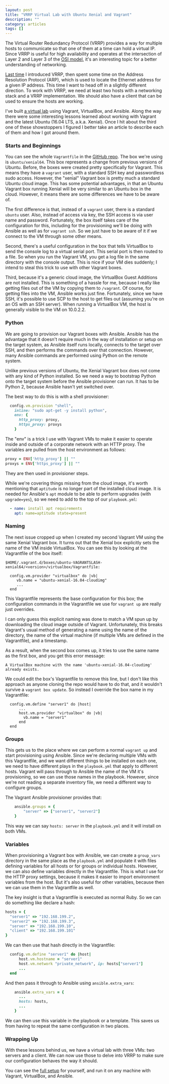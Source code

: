 ```yaml
---
layout: post
title: "VRRP Virtual Lab with Ubuntu Xenial and Vagrant"
description: ""
category: articles
tags: []
---
```


The Virtual Router Redundancy Protocol (VRRP) provides a way for multiple hosts
to communicate so that one of them at a time can hold a virtual IP. Since VRRP
is useful for high availability and operates at the intersection of Layer 2 and
Layer 3 of the [OSI model][osi], it's an interesting topic for a better
understanding of networking.

[Last time][1] I introduced VRRP, then spent some time on the Address
Resolution Protocol (ARP), which is used to locate the Ethernet address for a
given IP address. This time I want to head off in a slightly different
direction. To work with VRRP, we need at least two hosts with a networking
stack and a VRRP implementation. We should also have a client that can be used
to ensure the hosts are working.

I've built [a virtual lab][gh] using Vagrant, VirtualBox, and Ansible.  Along
the way there were some interesting lessons learned about working with Vagrant
and the latest Ubuntu (16.04 LTS, a.k.a. Xenial). Once I hit about the third
one of these showstoppers I figured I better take an article to describe each
of them and how I got around them.

### Starts and Beginnings

You can see the whole `Vagrantfile` in the [GitHub repo][gh]. The box we're
using is `ubuntu/xenial64`. This box represents a change from previous versions
of Ubuntu. Before, the boxes were created pretty specifically for Vagrant. This
means they have a `vagrant` user, with a standard SSH key and passwordless sudo
access. However, the "xenial" Vagrant box is pretty much a standard Ubuntu
cloud image.  This has some potential advantages, in that an Ubuntu Vagrant box
running Xenial will be very similar to an Ubuntu box in the cloud.  However, it
means there are some differences we have to be aware of.

The first difference is that, instead of a `vagrant` user, there is a standard
`ubuntu` user. Also, instead of access via key, the SSH access is via user name
and password. Fortunately, the box itself takes care of the configuration for
this, including for the provisioning we'll be doing with Ansible as well as for
`vagrant ssh`. So we just have to be aware of it if we connect to the VM through
some other means.

Second, there's a useful configuration in the box that tells VirtualBox to send
the console log to a virtual serial port. This serial port is then routed to a
file. So when you run the Vagrant VM, you get a log file in the same directory
with the console output. This is nice if your VM dies suddenly; I intend to
steal this trick to use with other Vagrant boxes.

Third, because it's a generic cloud image, the VirtualBox Guest Additions are
not installed. This is something of a hassle for me, because I really like getting
files out of the VM by copying them to `/vagrant`. Of course, for getting files
into the VM, Ansible works just fine. Fortunately, since we have SSH, it's possible
to use SCP to the host to get files out (assuming you're on an OS with an SSH
server). When running a VirtualBox VM, the host is generally visible to the VM on
10.0.2.2.

### Python

We are going to provision our Vagrant boxes with Ansible. Ansible has the advantage
that it doesn't require much in the way of installation or setup on the target
system, as Ansible itself runs locally, connects to the target over SSH, and then
performs the commands over that connection. However, many Ansible commands are
performed using Python on the remote system.

Unlike previous versions of Ubuntu, the Xenial Vagrant box does not come with
any kind of Python installed. So we need a way to bootstrap Python onto the target
system before the Ansible provisioner can run. It has to be Python 2, because
Ansible hasn't yet switched over.

The best way to do this is with a shell provisioner:

```ruby
  config.vm.provision "shell",
    inline: "sudo apt-get -y install python",
    env: {
      http_proxy: proxy,
      https_proxy: proxys
    }
```

The "env" is a trick I use with Vagrant VMs to make it easier to operate inside
and outside of a corporate network with an HTTP proxy. The variables are pulled
from the host environment as follows:

```ruby
proxy = ENV['http_proxy'] || ""
proxys = ENV['https_proxy'] || ""
```

They are then used in provisioner steps.

While we're covering things missing from the cloud image, it's worth mentioning
that `aptitude` is no longer part of the installed cloud image. It is needed
for Ansible's `apt` module to be able to perform upgrades (with `upgrade=yes`),
so we need to add to the top of our `playbook.yml`:

```yaml
  - name: install apt requirements
    apt: name=aptitude state=present
```

### Naming

The next issue cropped up when I created my second Vagrant VM using the same
Xenial Vagrant box. It turns out that the Xenial box explicitly sets the name
of the VM inside VirtualBox. You can see this by looking at the Vagrantfile of
the box itself:

```
$HOME/.vagrant.d/boxes/ubuntu-VAGRANTSLASH-xenial64/<version>/virtualbox/Vagrantfile:

  config.vm.provider "virtualbox" do |vb|
     vb.name = "ubuntu-xenial-16.04-cloudimg"
     ...
  end
```

This Vagrantfile represents the base configuration for this box; the
configuration commands in the Vagrantfile we use for `vagrant up` are really
just overrides.

I can only guess this explicit naming was done to match a VM spun up by downloading
the cloud image outside of Vagrant. Unfortunately, this breaks Vagrant's usual method
of generating a name using the name of the directory, the name of the virtual machine
(if multiple VMs are defined in the Vagrantfile), and a timestamp.

As a result, when the second box comes up, it tries to use the same name as the
first box, and you get this error message:

```
A VirtualBox machine with the name 'ubuntu-xenial-16.04-cloudimg' already exists.
```

We could edit the box's Vagrantfile to remove this line, but I don't like this
approach as anyone cloning the repo would have to do that, and it wouldn't survive
a `vagrant box update`. So instead I override the box name in my Vagrantfile:

```
  config.vm.define "server1" do |host|
      ...
      host.vm.provider "virtualbox" do |vb|
        vb.name = "server1"
      end
  end
```

### Groups

This gets us to the place where we can perform a normal `vagrant up` and 
start provisioning using Ansible. Since we're declaring multiple VMs with
this Vagrantfile, and we want different things to be installed on each one,
we need to have different plays in the `playbook.yml` that apply to different
hosts. Vagrant will pass through to Ansible the name of the VM it's
provisioning, so we can use those names in the playbook. However, since we're
not reading a separate inventory file, we need a different way to configure
groups.

The Vagrant Ansible provisioner provides that:

```ruby
    ansible.groups = {
        "server" => ["server1", "server2"]
    }
```

This way we can say `hosts: server` in the `playbook.yml` and it will install
on both VMs.

### Variables

When provisioning a Vagrant box with Ansible, we can create a `group_vars`
directory in the same place as the `playbook.yml` and populate it with files
defining variables for all hosts or for groups or individual hosts. However,
we can also define variables directly in the Vagrantfile. This is what I use
for the HTTP proxy settings, because it makes it easier to import environment
variables from the host. But it's also useful for other variables, because then
we can use them in the Vagrantfile as well.

The key insight is that a Vagrantfile is executed as normal Ruby. So we can
do something like declare a hash:

```ruby
hosts = {
  "server1" => "192.168.199.2",
  "server2" => "192.168.199.3",
  "server" => "192.168.199.10",
  "client" => "192.168.199.101"
}
```

We can then use that hash directly in the Vagrantfile:

```ruby
  config.vm.define "server1" do |host|
      host.vm.hostname = "server1"
      host.vm.network "private_network", ip: hosts["server1"]
      ...
  end
```

And then pass it through to Ansible using `ansible.extra_vars`:

```ruby
    ansible.extra_vars = {
      ...
      hosts: hosts,
      ...
    }
```

We can then use this variable in the playbook or a template. This
saves us from having to repeat the same configuration in two places.

### Wrapping Up

With these lessons behind us, we have a virtual lab with three VMs:
two servers and a client. We can now use those to delve into VRRP to
make sure our configuration behaves the way it should.

You can see the [full setup][gh] for yourself, and run it on any machine
with Vagrant, VirtualBox, and Ansible.

[1]:https://dzone.com/articles/inside-vrrp-introduction
[osi]:https://en.wikipedia.org/wiki/OSI_model
[gh]:https://github.com/AlanHohn/vrrp-lab

